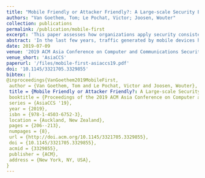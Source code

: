 ```yaml
---
title: "Mobile Friendly or Attacker Friendly?: A Large-scale Security Evaluation of Mobile-first Websites"
authors: "Van Goethem, Tom; Le Pochat, Victor; Joosen, Wouter"
collection: publications
permalink: /publication/mobile-first
excerpt: 'This paper assesses how organizations apply security consistently across their web estate through a comparison of the desktop and mobile-first versions of their website.'
abstract: 'In the last few years, traffic generated by mobile devices has surpassed desktop visits. In order to provide users with the best browsing experience, many website owners specifically tailor their site to mobile devices. While some websites make use of reactive designs, many others opt to create an entirely new "mobile-first" website, typically hosted on a subdomain of the desktop site. These mobile-first sites provide a unique viewpoint on how organizations handle security: the mobile version of a site is typically developed several years after the desktop site by the same organization. Through a large-scale security analysis on 10,222 domains with both a desktop and mobile-first version, we find several strong indicators that security is generally applied consistently across the different parts of an organization's web estate. Overall, we find relatively few differences between the desktop and mobile versions of a website, both on the adoption and the implementation of security features, indicating that these are applied reactively rather than proactively during the design phase.'
date: 2019-07-09
venue: '2019 ACM Asia Conference on Computer and Communications Security'
venue_short: 'AsiaCCS'
paperurl: '/files/mobile-first-asiaccs19.pdf'
doi: '10.1145/3321705.3329855'
bibtex: |
@inproceedings{VanGoethem2019MobileFirst,
 author = {Van Goethem, Tom and Le Pochat, Victor and Joosen, Wouter},
 title = {Mobile Friendly or Attacker Friendly?: A Large-scale Security Evaluation of Mobile-first Websites},
 booktitle = {Proceedings of the 2019 ACM Asia Conference on Computer and Communications Security},
 series = {AsiaCCS '19},
 year = {2019},
 isbn = {978-1-4503-6752-3},
 location = {Auckland, New Zealand},
 pages = {206--213},
 numpages = {8},
 url = {http://doi.acm.org/10.1145/3321705.3329855},
 doi = {10.1145/3321705.3329855},
 acmid = {3329855},
 publisher = {ACM},
 address = {New York, NY, USA},
}
---
```

